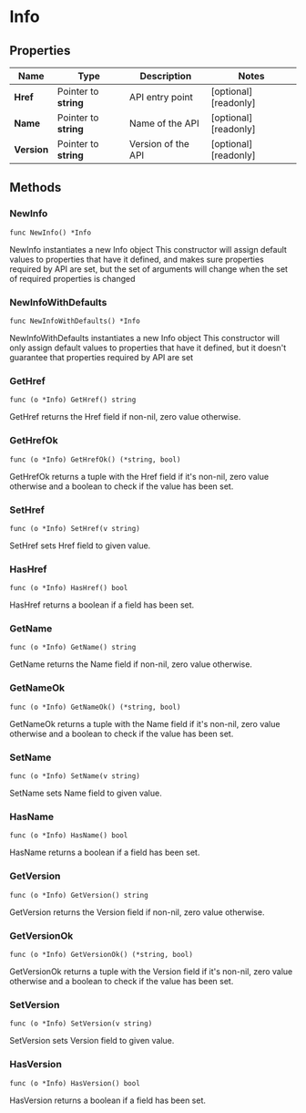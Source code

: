 # Info

## Properties

|Name | Type | Description | Notes|
|------------ | ------------- | ------------- | -------------|
|**Href** | Pointer to **string** | API entry point | [optional] [readonly] |
|**Name** | Pointer to **string** | Name of the API | [optional] [readonly] |
|**Version** | Pointer to **string** | Version of the API | [optional] [readonly] |

## Methods

### NewInfo

`func NewInfo() *Info`

NewInfo instantiates a new Info object
This constructor will assign default values to properties that have it defined,
and makes sure properties required by API are set, but the set of arguments
will change when the set of required properties is changed

### NewInfoWithDefaults

`func NewInfoWithDefaults() *Info`

NewInfoWithDefaults instantiates a new Info object
This constructor will only assign default values to properties that have it defined,
but it doesn't guarantee that properties required by API are set

### GetHref

`func (o *Info) GetHref() string`

GetHref returns the Href field if non-nil, zero value otherwise.

### GetHrefOk

`func (o *Info) GetHrefOk() (*string, bool)`

GetHrefOk returns a tuple with the Href field if it's non-nil, zero value otherwise
and a boolean to check if the value has been set.

### SetHref

`func (o *Info) SetHref(v string)`

SetHref sets Href field to given value.

### HasHref

`func (o *Info) HasHref() bool`

HasHref returns a boolean if a field has been set.

### GetName

`func (o *Info) GetName() string`

GetName returns the Name field if non-nil, zero value otherwise.

### GetNameOk

`func (o *Info) GetNameOk() (*string, bool)`

GetNameOk returns a tuple with the Name field if it's non-nil, zero value otherwise
and a boolean to check if the value has been set.

### SetName

`func (o *Info) SetName(v string)`

SetName sets Name field to given value.

### HasName

`func (o *Info) HasName() bool`

HasName returns a boolean if a field has been set.

### GetVersion

`func (o *Info) GetVersion() string`

GetVersion returns the Version field if non-nil, zero value otherwise.

### GetVersionOk

`func (o *Info) GetVersionOk() (*string, bool)`

GetVersionOk returns a tuple with the Version field if it's non-nil, zero value otherwise
and a boolean to check if the value has been set.

### SetVersion

`func (o *Info) SetVersion(v string)`

SetVersion sets Version field to given value.

### HasVersion

`func (o *Info) HasVersion() bool`

HasVersion returns a boolean if a field has been set.


